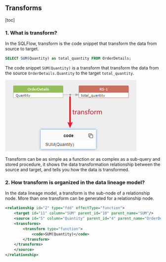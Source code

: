 ## Transforms

[toc]

### 1. What is transform?

In the SQLFlow, transform is the code snippet that transform the data from source to target.
```sql
SELECT SUM(Quantity) as total_quantity FROM OrderDetails;
```

The code snippet `SUM(Quantity)` is a transform that transform the data from the source `OrderDetails.Quantity` to the target `total_quantity`.

![transform sample](../../assets/images/get-started-transform1.png)


Transform can be as simple as a function or as complex as a sub-query and stored procedure, it shows the data transformation relationship between the source and target, and tells you how the data is transformed.

### 2. How transform is organized in the data lineage model?

In the data lineage model, a transform is the sub-node of a relationship node.
More than one transform can be generated for a relationship node.
```xml
<relationship id="2" type="fdd" effectType="function">
    <target id="11" column="SUM" parent_id="10" parent_name="SUM"/>
    <source id="5" column="Quantity" parent_id="4" parent_name="OrderDetails">
    <transforms>
        <transform type="function">
            <code>SUM(Quantity)</code>
        </transform>
    </transforms>
    </source>
</relationship>
```










